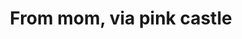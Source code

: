 ---
title: From mom, via pink castle
tag: from-mom-via-pink-castle
permalink: "/category/from-mom-via-pink-castle"
---